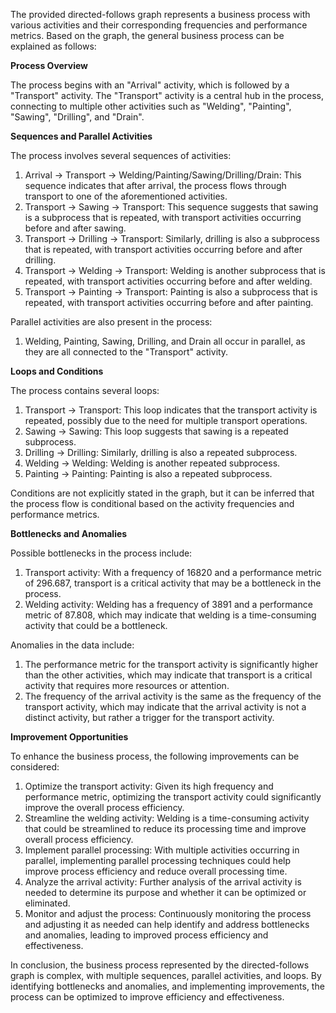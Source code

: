 The provided directed-follows graph represents a business process with various activities and their corresponding frequencies and performance metrics. Based on the graph, the general business process can be explained as follows:

**Process Overview**

The process begins with an "Arrival" activity, which is followed by a "Transport" activity. The "Transport" activity is a central hub in the process, connecting to multiple other activities such as "Welding", "Painting", "Sawing", "Drilling", and "Drain".

**Sequences and Parallel Activities**

The process involves several sequences of activities:

1. Arrival -> Transport -> Welding/Painting/Sawing/Drilling/Drain: This sequence indicates that after arrival, the process flows through transport to one of the aforementioned activities.
2. Transport -> Sawing -> Transport: This sequence suggests that sawing is a subprocess that is repeated, with transport activities occurring before and after sawing.
3. Transport -> Drilling -> Transport: Similarly, drilling is also a subprocess that is repeated, with transport activities occurring before and after drilling.
4. Transport -> Welding -> Transport: Welding is another subprocess that is repeated, with transport activities occurring before and after welding.
5. Transport -> Painting -> Transport: Painting is also a subprocess that is repeated, with transport activities occurring before and after painting.

Parallel activities are also present in the process:

1. Welding, Painting, Sawing, Drilling, and Drain all occur in parallel, as they are all connected to the "Transport" activity.

**Loops and Conditions**

The process contains several loops:

1. Transport -> Transport: This loop indicates that the transport activity is repeated, possibly due to the need for multiple transport operations.
2. Sawing -> Sawing: This loop suggests that sawing is a repeated subprocess.
3. Drilling -> Drilling: Similarly, drilling is also a repeated subprocess.
4. Welding -> Welding: Welding is another repeated subprocess.
5. Painting -> Painting: Painting is also a repeated subprocess.

Conditions are not explicitly stated in the graph, but it can be inferred that the process flow is conditional based on the activity frequencies and performance metrics.

**Bottlenecks and Anomalies**

Possible bottlenecks in the process include:

1. Transport activity: With a frequency of 16820 and a performance metric of 296.687, transport is a critical activity that may be a bottleneck in the process.
2. Welding activity: Welding has a frequency of 3891 and a performance metric of 87.808, which may indicate that welding is a time-consuming activity that could be a bottleneck.

Anomalies in the data include:

1. The performance metric for the transport activity is significantly higher than the other activities, which may indicate that transport is a critical activity that requires more resources or attention.
2. The frequency of the arrival activity is the same as the frequency of the transport activity, which may indicate that the arrival activity is not a distinct activity, but rather a trigger for the transport activity.

**Improvement Opportunities**

To enhance the business process, the following improvements can be considered:

1. Optimize the transport activity: Given its high frequency and performance metric, optimizing the transport activity could significantly improve the overall process efficiency.
2. Streamline the welding activity: Welding is a time-consuming activity that could be streamlined to reduce its processing time and improve overall process efficiency.
3. Implement parallel processing: With multiple activities occurring in parallel, implementing parallel processing techniques could help improve process efficiency and reduce overall processing time.
4. Analyze the arrival activity: Further analysis of the arrival activity is needed to determine its purpose and whether it can be optimized or eliminated.
5. Monitor and adjust the process: Continuously monitoring the process and adjusting it as needed can help identify and address bottlenecks and anomalies, leading to improved process efficiency and effectiveness.

In conclusion, the business process represented by the directed-follows graph is complex, with multiple sequences, parallel activities, and loops. By identifying bottlenecks and anomalies, and implementing improvements, the process can be optimized to improve efficiency and effectiveness.